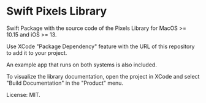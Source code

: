 # Swift Pixels Library

Swift Package with the source code of the Pixels Library for MacOS >= 10.15 and iOS >= 13.

Use XCode "Package Dependency" feature with the URL of this repository to add it to your project.

An example app that runs on both systems is also included.

To visualize the library documentation, open the project in XCode and select
"Build Documentation" in the "Product" menu.

License: MIT.
